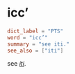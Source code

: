 # icc’

``` toml
dict_label = "PTS"
word = "icc’"
summary = "see iti."
see_also = ["iti"]
```

see *[iti](iti.md)*.

